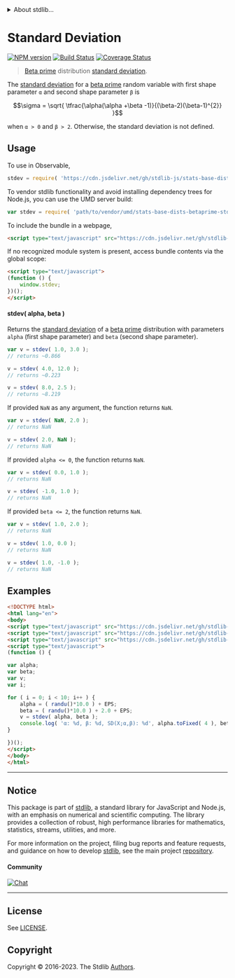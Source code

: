 <!--

@license Apache-2.0

Copyright (c) 2018 The Stdlib Authors.

Licensed under the Apache License, Version 2.0 (the "License");
you may not use this file except in compliance with the License.
You may obtain a copy of the License at

   http://www.apache.org/licenses/LICENSE-2.0

Unless required by applicable law or agreed to in writing, software
distributed under the License is distributed on an "AS IS" BASIS,
WITHOUT WARRANTIES OR CONDITIONS OF ANY KIND, either express or implied.
See the License for the specific language governing permissions and
limitations under the License.

-->


<details>
  <summary>
    About stdlib...
  </summary>
  <p>We believe in a future in which the web is a preferred environment for numerical computation. To help realize this future, we've built stdlib. stdlib is a standard library, with an emphasis on numerical and scientific computation, written in JavaScript (and C) for execution in browsers and in Node.js.</p>
  <p>The library is fully decomposable, being architected in such a way that you can swap out and mix and match APIs and functionality to cater to your exact preferences and use cases.</p>
  <p>When you use stdlib, you can be absolutely certain that you are using the most thorough, rigorous, well-written, studied, documented, tested, measured, and high-quality code out there.</p>
  <p>To join us in bringing numerical computing to the web, get started by checking us out on <a href="https://github.com/stdlib-js/stdlib">GitHub</a>, and please consider <a href="https://opencollective.com/stdlib">financially supporting stdlib</a>. We greatly appreciate your continued support!</p>
</details>

# Standard Deviation

[![NPM version][npm-image]][npm-url] [![Build Status][test-image]][test-url] [![Coverage Status][coverage-image]][coverage-url] <!-- [![dependencies][dependencies-image]][dependencies-url] -->

> [Beta prime][betaprime-distribution] distribution [standard deviation][stdev].

<!-- Section to include introductory text. Make sure to keep an empty line after the intro `section` element and another before the `/section` close. -->

<section class="intro">

The [standard deviation][stdev] for a [beta prime][betaprime-distribution] random variable with first shape parameter `α` and second shape parameter `β` is

<!-- <equation class="equation" label="eq:betaprime_stdev" align="center" raw="\sigma = \sqrt{ \tfrac{\alpha(\alpha +\beta -1)}{(\beta-2)(\beta-1)^{2}} }" alt="Standard deviation for a beta prime distribution."> -->

```math
\sigma = \sqrt{ \tfrac{\alpha(\alpha +\beta -1)}{(\beta-2)(\beta-1)^{2}} }
```

<!-- <div class="equation" align="center" data-raw-text="\sigma = \sqrt{ \tfrac{\alpha(\alpha +\beta -1)}{(\beta-2)(\beta-1)^{2}} }" data-equation="eq:betaprime_stdev">
    <img src="https://cdn.jsdelivr.net/gh/stdlib-js/stdlib@51534079fef45e990850102147e8945fb023d1d0/lib/node_modules/@stdlib/stats/base/dists/betaprime/stdev/docs/img/equation_betaprime_stdev.svg" alt="Standard deviation for a beta prime distribution.">
    <br>
</div> -->

<!-- </equation> -->

when `α > 0` and `β > 2`. Otherwise, the standard deviation is not defined.

</section>

<!-- /.intro -->

<!-- Package usage documentation. -->



<section class="usage">

## Usage

To use in Observable,

```javascript
stdev = require( 'https://cdn.jsdelivr.net/gh/stdlib-js/stats-base-dists-betaprime-stdev@umd/browser.js' )
```

To vendor stdlib functionality and avoid installing dependency trees for Node.js, you can use the UMD server build:

```javascript
var stdev = require( 'path/to/vendor/umd/stats-base-dists-betaprime-stdev/index.js' )
```

To include the bundle in a webpage,

```html
<script type="text/javascript" src="https://cdn.jsdelivr.net/gh/stdlib-js/stats-base-dists-betaprime-stdev@umd/browser.js"></script>
```

If no recognized module system is present, access bundle contents via the global scope:

```html
<script type="text/javascript">
(function () {
    window.stdev;
})();
</script>
```

#### stdev( alpha, beta )

Returns the [standard deviation][stdev] of a [beta prime][betaprime-distribution] distribution with parameters `alpha` (first shape parameter) and `beta` (second shape parameter).

```javascript
var v = stdev( 1.0, 3.0 );
// returns ~0.866

v = stdev( 4.0, 12.0 );
// returns ~0.223

v = stdev( 8.0, 2.5 );
// returns ~8.219
```

If provided `NaN` as any argument, the function returns `NaN`.

```javascript
var v = stdev( NaN, 2.0 );
// returns NaN

v = stdev( 2.0, NaN );
// returns NaN
```

If provided `alpha <= 0`, the function returns `NaN`.

```javascript
var v = stdev( 0.0, 1.0 );
// returns NaN

v = stdev( -1.0, 1.0 );
// returns NaN
```

If provided `beta <= 2`, the function returns `NaN`.

```javascript
var v = stdev( 1.0, 2.0 );
// returns NaN

v = stdev( 1.0, 0.0 );
// returns NaN

v = stdev( 1.0, -1.0 );
// returns NaN
```

</section>

<!-- /.usage -->

<!-- Package usage notes. Make sure to keep an empty line after the `section` element and another before the `/section` close. -->

<section class="notes">

</section>

<!-- /.notes -->

<!-- Package usage examples. -->

<section class="examples">

## Examples

<!-- eslint no-undef: "error" -->

```html
<!DOCTYPE html>
<html lang="en">
<body>
<script type="text/javascript" src="https://cdn.jsdelivr.net/gh/stdlib-js/random-base-randu@umd/browser.js"></script>
<script type="text/javascript" src="https://cdn.jsdelivr.net/gh/stdlib-js/constants-float64-eps@umd/browser.js"></script>
<script type="text/javascript" src="https://cdn.jsdelivr.net/gh/stdlib-js/stats-base-dists-betaprime-stdev@umd/browser.js"></script>
<script type="text/javascript">
(function () {

var alpha;
var beta;
var v;
var i;

for ( i = 0; i < 10; i++ ) {
    alpha = ( randu()*10.0 ) + EPS;
    beta = ( randu()*10.0 ) + 2.0 + EPS;
    v = stdev( alpha, beta );
    console.log( 'α: %d, β: %d, SD(X;α,β): %d', alpha.toFixed( 4 ), beta.toFixed( 4 ), v.toFixed( 4 ) );
}

})();
</script>
</body>
</html>
```

</section>

<!-- /.examples -->

<!-- Section to include cited references. If references are included, add a horizontal rule *before* the section. Make sure to keep an empty line after the `section` element and another before the `/section` close. -->

<section class="references">

</section>

<!-- /.references -->

<!-- Section for related `stdlib` packages. Do not manually edit this section, as it is automatically populated. -->

<section class="related">

</section>

<!-- /.related -->

<!-- Section for all links. Make sure to keep an empty line after the `section` element and another before the `/section` close. -->


<section class="main-repo" >

* * *

## Notice

This package is part of [stdlib][stdlib], a standard library for JavaScript and Node.js, with an emphasis on numerical and scientific computing. The library provides a collection of robust, high performance libraries for mathematics, statistics, streams, utilities, and more.

For more information on the project, filing bug reports and feature requests, and guidance on how to develop [stdlib][stdlib], see the main project [repository][stdlib].

#### Community

[![Chat][chat-image]][chat-url]

---

## License

See [LICENSE][stdlib-license].


## Copyright

Copyright &copy; 2016-2023. The Stdlib [Authors][stdlib-authors].

</section>

<!-- /.stdlib -->

<!-- Section for all links. Make sure to keep an empty line after the `section` element and another before the `/section` close. -->

<section class="links">

[npm-image]: http://img.shields.io/npm/v/@stdlib/stats-base-dists-betaprime-stdev.svg
[npm-url]: https://npmjs.org/package/@stdlib/stats-base-dists-betaprime-stdev

[test-image]: https://github.com/stdlib-js/stats-base-dists-betaprime-stdev/actions/workflows/test.yml/badge.svg?branch=v0.1.1
[test-url]: https://github.com/stdlib-js/stats-base-dists-betaprime-stdev/actions/workflows/test.yml?query=branch:v0.1.1

[coverage-image]: https://img.shields.io/codecov/c/github/stdlib-js/stats-base-dists-betaprime-stdev/main.svg
[coverage-url]: https://codecov.io/github/stdlib-js/stats-base-dists-betaprime-stdev?branch=main

<!--

[dependencies-image]: https://img.shields.io/david/stdlib-js/stats-base-dists-betaprime-stdev.svg
[dependencies-url]: https://david-dm.org/stdlib-js/stats-base-dists-betaprime-stdev/main

-->

[chat-image]: https://img.shields.io/gitter/room/stdlib-js/stdlib.svg
[chat-url]: https://app.gitter.im/#/room/#stdlib-js_stdlib:gitter.im

[stdlib]: https://github.com/stdlib-js/stdlib

[stdlib-authors]: https://github.com/stdlib-js/stdlib/graphs/contributors

[umd]: https://github.com/umdjs/umd
[es-module]: https://developer.mozilla.org/en-US/docs/Web/JavaScript/Guide/Modules

[deno-url]: https://github.com/stdlib-js/stats-base-dists-betaprime-stdev/tree/deno
[umd-url]: https://github.com/stdlib-js/stats-base-dists-betaprime-stdev/tree/umd
[esm-url]: https://github.com/stdlib-js/stats-base-dists-betaprime-stdev/tree/esm
[branches-url]: https://github.com/stdlib-js/stats-base-dists-betaprime-stdev/blob/main/branches.md

[stdlib-license]: https://raw.githubusercontent.com/stdlib-js/stats-base-dists-betaprime-stdev/main/LICENSE

[betaprime-distribution]: https://en.wikipedia.org/wiki/Beta_prime_distribution

[stdev]: https://en.wikipedia.org/wiki/Standard_deviation

</section>

<!-- /.links -->
